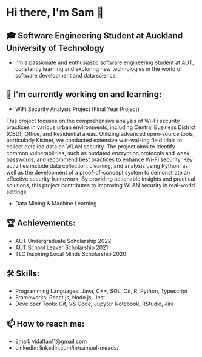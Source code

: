 # Hi there, I'm Sam 👋

## 🎓 Software Engineering Student at Auckland University of Technology

- I'm a passionate and enthusiastic software engineering student at AUT, constantly learning and exploring new technologies in the world of software development and data science.

## 🌱 I'm currently working on and learning:
- WiFi Security Analysis Project (Final Year Project)

This project focuses on the comprehensive analysis of Wi-Fi security practices in various urban environments, including Central Business District (CBD), Office, and Residential areas. Utilizing advanced open-source tools, particularly Kismet, we conducted extensive war-walking field trials to collect detailed data on WLAN security. The project aims to identify common vulnerabilities, such as outdated encryption protocols and weak passwords, and recommend best practices to enhance Wi-Fi security. Key activities include data collection, cleaning, and analysis using Python, as well as the development of a proof-of-concept system to demonstrate an effective security framework. By providing actionable insights and practical solutions, this project contributes to improving WLAN security in real-world settings.
- Data Mining & Machine Learning

## 🏆 Achievements:
- AUT Undergraduate Scholarship 2022
- AUT School Leaver Scholarship 2021
- TLC Inspiring Local Minds Scholarship 2020

## 🛠️ Skills:
- Programming Languages: Java, C++, SQL, C#, R, Python, Typescript
- Frameworks: React.js, Node.js, Jest
-	Developer Tools: Git, VS Code, Jupyter Notebook, RStudio, Jira 

## 📫 How to reach me:
- Email: vidalfan11@gmail.com
- LinkedIn: linkedin.com/in/samuel-meads/
